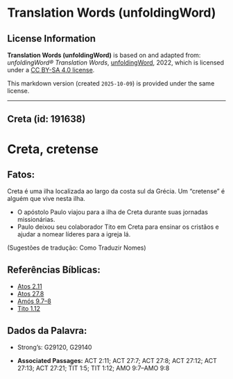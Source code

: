 # Translation Words (unfoldingWord)

## License Information

**Translation Words (unfoldingWord)** is based on and adapted from: _unfoldingWord® Translation Words_, [unfoldingWord](https://unfoldingword.org/utw), 2022, which is licensed under a [CC BY-SA 4.0 license](https://creativecommons.org/licenses/by-sa/4.0/legalcode.en).

This markdown version (created `2025-10-09`) is provided under the same license.



--------------------------------

## Creta (id: 191638)

Creta, cretense
===============

Fatos:
------

Creta é uma ilha localizada ao largo da costa sul da Grécia. Um “cretense” é alguém que vive nesta ilha.

* O apóstolo Paulo viajou para a ilha de Creta durante suas jornadas missionárias.
* Paulo deixou seu colaborador Tito em Creta para ensinar os cristãos e ajudar a nomear líderes para a igreja lá.

(Sugestões de tradução: Como Traduzir Nomes)

Referências Bíblicas:
---------------------

* [Atos 2\.11](https://ref.ly/Acts2:11)
* [Atos 27\.8](https://ref.ly/Acts27:8)
* [Amós 9\.7–8](https://ref.ly/Amos9:7-Amos9:8)
* [Tito 1\.12](https://ref.ly/Titus1:12)

Dados da Palavra:
-----------------

* Strong’s: G29120, G29140

* **Associated Passages:** ACT 2:11; ACT 27:7; ACT 27:8; ACT 27:12; ACT 27:13; ACT 27:21; TIT 1:5; TIT 1:12; AMO 9:7–AMO 9:8

